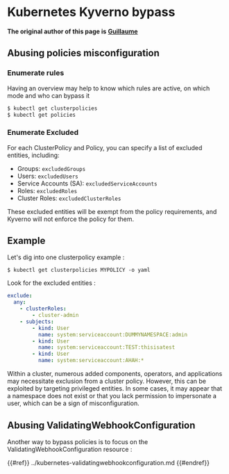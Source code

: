 # Kubernetes Kyverno bypass

**The original author of this page is** [**Guillaume**](https://www.linkedin.com/in/guillaume-chapela-ab4b9a196)

## Abusing policies misconfiguration

### Enumerate rules

Having an overview may help to know which rules are active, on which mode and who can bypass it

```bash
$ kubectl get clusterpolicies
$ kubectl get policies
```

### Enumerate Excluded

For each ClusterPolicy and Policy, you can specify a list of excluded entities, including:

- Groups: `excludedGroups`
- Users: `excludedUsers`
- Service Accounts (SA): `excludedServiceAccounts`
- Roles: `excludedRoles`
- Cluster Roles: `excludedClusterRoles`

These excluded entities will be exempt from the policy requirements, and Kyverno will not enforce the policy for them.

## Example&#x20;

Let's dig into one clusterpolicy example :&#x20;

```
$ kubectl get clusterpolicies MYPOLICY -o yaml
```

Look for the excluded entities :&#x20;

```yaml
exclude:
  any:
    - clusterRoles:
        - cluster-admin
    - subjects:
        - kind: User
          name: system:serviceaccount:DUMMYNAMESPACE:admin
        - kind: User
          name: system:serviceaccount:TEST:thisisatest
        - kind: User
          name: system:serviceaccount:AHAH:*
```

Within a cluster, numerous added components, operators, and applications may necessitate exclusion from a cluster policy. However, this can be exploited by targeting privileged entities. In some cases, it may appear that a namespace does not exist or that you lack permission to impersonate a user, which can be a sign of misconfiguration.

## Abusing ValidatingWebhookConfiguration

Another way to bypass policies is to focus on the ValidatingWebhookConfiguration resource :&#x20;

{{#ref}}
../kubernetes-validatingwebhookconfiguration.md
{{#endref}}
